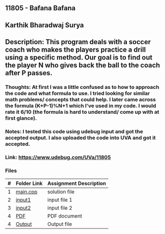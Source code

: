 ## 11805 - Bafana Bafana
## Karthik Bharadwaj Surya

## Description: This program deals with a soccer coach who makes the players practice a drill using a specific method. Our goal is to find out the player N who gives back the ball to the coach after P passes. 

### Thoughts: At first I was a little confused as to how to approach the code and what formula to use. I tried looking for similar math problems/ concepts that could help. I later came across the formula (K+P-1)%N+1 which I've used in my code. I would rate it 6/10 (the formula is hard to understand/ come up with at first glance). 

### Notes: I tested this code using udebug input and got the accepted output. I also uploaded the code into UVA and got  it accepted. 
### Link: https://www.udebug.com/UVa/11805

### Files

|   #   | Folder Link                            | Assignment Description                               |
| :---: | -------------------------------------- | ---------------------------------------------------- |
|   1   | [main.cpp](./main.cpp)                 | solution file                                        |
|   2   | [input1](./in1.txt)                    | input file 1                                         |
|   3   | [input2](./in2.txt)                    | input file 2                                         |
|   4   | [PDF](./p11805.pdf)                    | PDF document                                         |
|   4   | [Output](./out1.txt)                   | Output file                                          |

